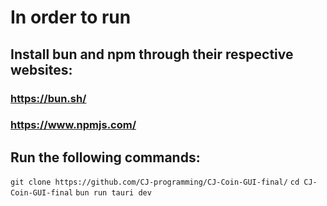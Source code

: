# In order to run
## Install bun and npm through their respective websites:
### https://bun.sh/
### https://www.npmjs.com/
## Run the following commands:
`git clone https://github.com/CJ-programming/CJ-Coin-GUI-final/`
`cd CJ-Coin-GUI-final`
`bun run tauri dev`
